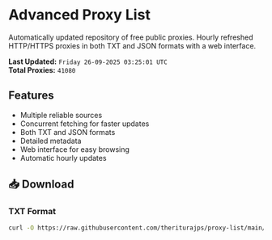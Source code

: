 # Advanced Proxy List

Automatically updated repository of free public proxies. Hourly refreshed HTTP/HTTPS proxies in both TXT and JSON formats with a web interface.

**Last Updated:** `Friday 26-09-2025 03:25:01 UTC`  
**Total Proxies:** `41080`

## Features
- Multiple reliable sources
- Concurrent fetching for faster updates
- Both TXT and JSON formats
- Detailed metadata
- Web interface for easy browsing
- Automatic hourly updates

## 📥 Download

### TXT Format
```bash
curl -O https://raw.githubusercontent.com/theriturajps/proxy-list/main/proxies.txt